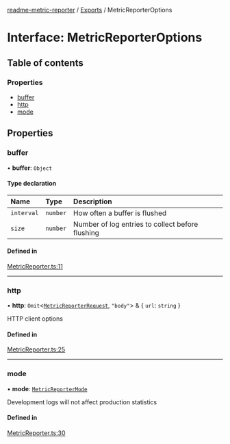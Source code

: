 [readme-metric-reporter](../README.md) / [Exports](../modules.md) / MetricReporterOptions

# Interface: MetricReporterOptions

## Table of contents

### Properties

- [buffer](MetricReporterOptions.md#buffer)
- [http](MetricReporterOptions.md#http)
- [mode](MetricReporterOptions.md#mode)

## Properties

### buffer

• **buffer**: `Object`

#### Type declaration

| Name | Type | Description |
| :------ | :------ | :------ |
| `interval` | `number` | How often a buffer is flushed |
| `size` | `number` | Number of log entries to collect before flushing |

#### Defined in

[MetricReporter.ts:11](https://github.com/igrek8/readme-metric-reporter/blob/2fe414e/src/MetricReporter.ts#L11)

___

### http

• **http**: `Omit`<[`MetricReporterRequest`](MetricReporterRequest.md), ``"body"``\> & { `url`: `string`  }

HTTP client options

#### Defined in

[MetricReporter.ts:25](https://github.com/igrek8/readme-metric-reporter/blob/2fe414e/src/MetricReporter.ts#L25)

___

### mode

• **mode**: [`MetricReporterMode`](../enums/MetricReporterMode.md)

Development logs will not affect production statistics

#### Defined in

[MetricReporter.ts:30](https://github.com/igrek8/readme-metric-reporter/blob/2fe414e/src/MetricReporter.ts#L30)
